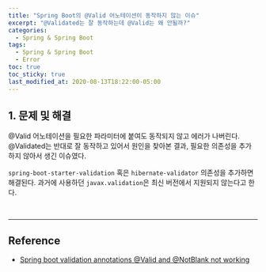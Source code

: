 ```yaml
---
title: "Spring Boot의 @Valid 어노테이션이 동작하지 않는 이슈"
excerpt: "@Validated는 잘 동작하는데 @Valid는 왜 안될까?"
categories:
  - Spring & Spring Boot
tags:
  - Spring & Spring Boot
  - Error
toc: true
toc_sticky: true
last_modified_at: 2020-08-13T18:22:00-05:00
---
```


## 1. 문제 및 해결

@Valid 어노테이션을 필요한 파라미터에 붙여도 동작되지 않고 에러가 나버린다. @Validated는 반대로 잘 동작하고 있어서 원인을 찾아본 결과, 필요한 의존성을 추가하지 않아서 생긴 이슈였다.

```spring-boot-starter-validation``` 혹은 ```hibernate-validator``` 의존성을 추가하면 해결된다. 과거에 사용하던 ```javax.validation```은 최신 버전에서 지원되지 않는다고 한다.

<br>

---

## Reference

* [Spring boot validation annotations @Valid and @NotBlank not working](https://stackoverflow.com/questions/48614773/spring-boot-validation-annotations-valid-and-notblank-not-working)
